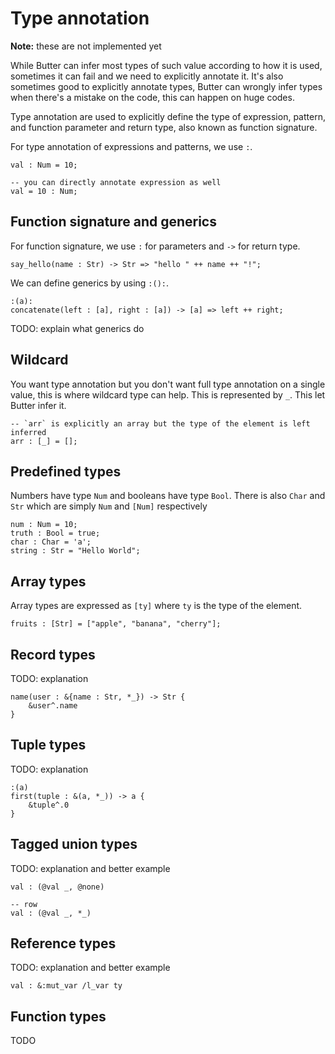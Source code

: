 # Type annotation

**Note:** these are not implemented yet

While Butter can infer most types of such value according to how it is used, sometimes it can fail and we need to explicitly annotate it. It's also sometimes good to explicitly annotate types, Butter can wrongly infer types when there's a mistake on the code, this can happen on huge codes.

Type annotation are used to explicitly define the type of expression, pattern, and function parameter and return type, also known as function signature.

For type annotation of expressions and patterns, we use `:`.

```butter
val : Num = 10;

-- you can directly annotate expression as well
val = 10 : Num;
```

## Function signature and generics

For function signature, we use `:` for parameters and `->` for return type.

```butter
say_hello(name : Str) -> Str => "hello " ++ name ++ "!";
```

We can define generics by using `:():`.

```butter
:(a):
concatenate(left : [a], right : [a]) -> [a] => left ++ right;
```

TODO: explain what generics do

## Wildcard

You want type annotation but you don't want full type annotation on a single value, this is where wildcard type can help. This is represented by `_`. This let Butter infer it.

```butter
-- `arr` is explicitly an array but the type of the element is left inferred
arr : [_] = [];
```

## Predefined types

Numbers have type `Num` and booleans have type `Bool`. There is also `Char` and `Str` which are simply `Num` and `[Num]` respectively

```butter
num : Num = 10;
truth : Bool = true;
char : Char = 'a';
string : Str = "Hello World";
```

## Array types

Array types are expressed as `[ty]` where `ty` is the type of the element.

```butter
fruits : [Str] = ["apple", "banana", "cherry"];
```

## Record types

TODO: explanation

```butter
name(user : &{name : Str, *_}) -> Str {
    &user^.name
}
```

## Tuple types

TODO: explanation

```butter
:(a)
first(tuple : &(a, *_)) -> a {
    &tuple^.0
}
```

## Tagged union types

TODO: explanation and better example

```butter
val : (@val _, @none)

-- row
val : (@val _, *_)
```

## Reference types

TODO: explanation and better example

```butter
val : &:mut_var /l_var ty
```

## Function types

TODO
